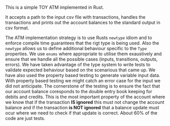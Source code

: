 This is a simple TOY ATM implemented in Rust.

It accepts a path to the input csv file with transactions, handles the transactions and prints out the account balances to the standard output in csv format.

The ATM implementation strategy is to use Rusts `newtype` idiom and to enforce compile time guarantees that the rigt type is being used.
Also the `newtype` allows us to define additional behaviour specific to the `Type` properties.
We use `enums` where appropriate to utilise them exaustively and ensure that we handle all the possible cases (inputs, transitions, outputs, errors).
We have taken advantage of the type system to write tests to validate expected behaviour based on the scenarious that came up.
We have also used the property based testing to generate variable input data. With property based testing we might catch an error case for the input we did not anticipate.
The cornerstone of the testing is to ensure the fact that our account balance coresponds to the double entry book keeping for debits and credits. This is the most important property of the account where we know that if the transaction **IS ignored** this must not change the account balance and if the transaction **is NOT ignored** that a balance update must ocur where we need to check if that update is correct.
About 60% of the code are just tests.

